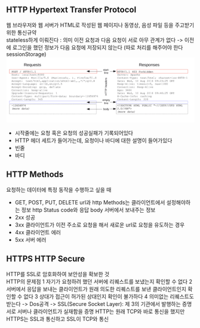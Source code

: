 ## HTTP Hypertext Transfer Protocol
웹 브라우저와 웹 서버가 HTML로 작성된 웹 페이지나 동영상, 음성 파일 등을 주고받기 위한 통신규약   
stateless하게 이뤄진다 : 의미 이전 요청과 다음 요청이 서로 아무 관계가 없다
-> 이전에 로그인을 했던 정보가 다음 요청에 저장되지 않는다 (따로 처리를 해주어야 한다 sessionStorage)
![HTTP Message](./httpmessege.png)
- 시작줄에는 요청 혹은 요청의 성공실패가 기록되어있다   
- HTTP 헤더 세트가 들어가는데, 요청이나 바디에 대한 설명이 들어가있다   
- 빈줄   
- 바디   

## HTTP Methods
요청하는 데이터에 특정 동작을 수행하고 싶을 때
- GET, POST, PUT, DELETE
url과 http Methods는 클라이언트에서 설정해야하는 정보
http Status code와 응답 body 서버에서 보내주는 정보
- 2xx 성공
- 3xx 클라이언트가 이전 주소로 요청을 해서 새로운 url로 요청을 유도하는 경우
- 4xx 클라이언트 에러
- 5xx 서버 에러

## HTTPS HTTP Secure    
HTTP를 SSL로 암호화하여 보안성을 확보한 것   
HTTP의 문제점
1 자기가 요청하려 했던 서버에 리퀘스트를 보냈는지 확인할 수 없다
2 서버에서 응답을 보내는 클라이언트가 원래 의도한 리퀘스트를 보낸 클라이언트인지 확인할 수 없다
3 상대가 접근이 허가된 상대인지 확인이 불가하다
4 의미없는 리퀘스트도 받는다 -> Dos공격
-> SSL(Secure Socket Layer): 제 3의 기관에서 발행하는 증명서로 서버나 클라이언트가 실재함을 증명
HTTP는 원래 TCP와 바로 통신을 했지만 HTTPS는 SSL과 통신하고 SSL이 TCP와 통신   